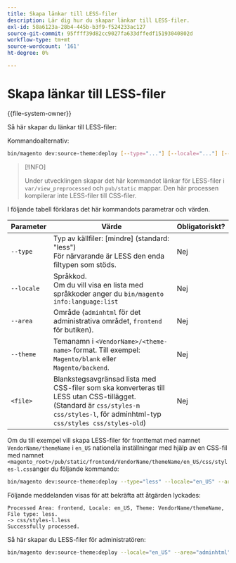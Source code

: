 ```yaml
---
title: Skapa länkar till LESS-filer
description: Lär dig hur du skapar länkar till LESS-filer.
exl-id: 58a6123a-28b4-445b-b3f9-f524233ac127
source-git-commit: 95ffff39d82cc9027fa633dffedf15193040802d
workflow-type: tm+mt
source-wordcount: '161'
ht-degree: 0%

---
```


# Skapa länkar till LESS-filer

{{file-system-owner}}

Så här skapar du länkar till LESS-filer:

Kommandoalternativ:

```bash
bin/magento dev:source-theme:deploy [--type="..."] [--locale="..."] [--area="..."] [--theme="..."] [file1] ... [fileN]
```

>[!INFO]
>
>Under utvecklingen skapar det här kommandot länkar för LESS-filer i `var/view_preprocessed` och `pub/static` mappar. Den här processen kompilerar inte LESS-filer till CSS-filer.

I följande tabell förklaras det här kommandots parametrar och värden.

| Parameter | Värde | Obligatoriskt? |
| --------- | ----- | --------- |
| `--type` | Typ av källfiler: [mindre] (standard: &quot;less&quot;)<br>För närvarande är LESS den enda filtypen som stöds. | Nej |
| `--locale` | Språkkod.<br>Om du vill visa en lista med språkkoder anger du `bin/magento info:language:list` | Nej |
| `--area` | Område (`adminhtml` för det administrativa området, `frontend` för butiken). | Nej |
| `--theme` | Temanamn i `<VendorName>/<theme-name>` format. Till exempel: `Magento/blank` eller `Magento/backend`. | Nej |
| `<file>` | Blankstegsavgränsad lista med CSS-filer som ska konverteras till LESS utan CSS-tillägget. (Standard är `css/styles-m css/styles-l`, för adminhtml-typ `css/styles css/styles-old`) | Nej |

Om du till exempel vill skapa LESS-filer för fronttemat med namnet `VendorName/themeName` i `en_US` nationella inställningar med hjälp av en CSS-fil med namnet `<magento_root>/pub/static/frontend/VendorName/themeName/en_US/css/styles-l.css`anger du följande kommando:

```bash
bin/magento dev:source-theme:deploy --type="less" --locale="en_US" --area="frontend" --theme="VendorName/themeName" css/styles-l
```

Följande meddelanden visas för att bekräfta att åtgärden lyckades:

```terminal
Processed Area: frontend, Locale: en_US, Theme: VendorName/themeName, File type: less.
-> css/styles-l.less
Successfully processed.
```

Så här skapar du LESS-filer för administratören:

```bash
bin/magento dev:source-theme:deploy --locale="en_US" --area="adminhtml" --theme="Magento/backend" css/styles css/styles-old
```
